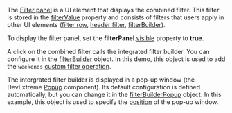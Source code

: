 The [Filter panel](/Documentation/ApiReference/UI_Components/dxDataGrid/Configuration/filterPanel/) is a UI element that displays the combined filter. This filter is stored in the [filterValue](/Documentation/ApiReference/UI_Components/dxDataGrid/Configuration/#filterValue) property and consists of filters that users apply in other UI elements ([filter row](/Documentation/ApiReference/UI_Components/dxDataGrid/Configuration/filterRow/), [header filter](/Documentation/ApiReference/UI_Components/dxDataGrid/Configuration/headerFilter/), [filterBuilder](/Documentation/ApiReference/UI_Components/dxDataGrid/Configuration/#filterBuilder)).

To display the filter panel, set the **filterPanel**.[visible](/Documentation/ApiReference/UI_Components/dxDataGrid/Configuration/filterPanel/#visible) property to **true**. 

A click on the combined filter calls the integrated filter builder. You can configure it in the [filterBuilder](/Documentation/ApiReference/UI_Components/dxDataGrid/Configuration/#filterBuilder) object. In this demo, this object is used to add the `weekends` [custom filter operation](/Documentation/ApiReference/UI_Components/dxFilterBuilder/Configuration/customOperations).

The intergrated filter builder is displayed in a pop-up window (the DevExtreme [Popup](/Documentation/ApiReference/UI_Components/dxPopup/) component). Its default configuration is defined automatically, but you can change it in the [filterBuilderPopup](/Documentation/ApiReference/UI_Components/dxDataGrid/Configuration/#filterBuilderPopup) object. In this example, this object is used to specify the [position](/Documentation/ApiReference/UI_Components/dxPopup/Configuration/#position) of the pop-up window.
